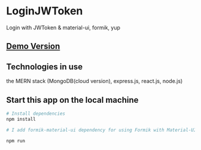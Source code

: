 # LoginJWToken
Login with JWToken &amp; material-ui, formik, yup

## [Demo Version](https://murmuring-brushlands-42221.herokuapp.com/)

## Technologies in use
the MERN stack (MongoDB(cloud version), express.js, react.js, node.js)

## Start this app on the local machine
```bash
# Install dependencies
npm install

# I add formik-material-ui dependency for using Formik with Material-UI

npm run
```

